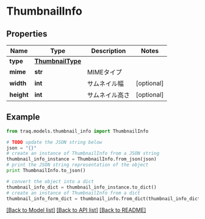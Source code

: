 # ThumbnailInfo


## Properties

Name | Type | Description | Notes
------------ | ------------- | ------------- | -------------
**type** | [**ThumbnailType**](ThumbnailType.md) |  | 
**mime** | **str** | MIMEタイプ | 
**width** | **int** | サムネイル幅 | [optional] 
**height** | **int** | サムネイル高さ | [optional] 

## Example

```python
from traq.models.thumbnail_info import ThumbnailInfo

# TODO update the JSON string below
json = "{}"
# create an instance of ThumbnailInfo from a JSON string
thumbnail_info_instance = ThumbnailInfo.from_json(json)
# print the JSON string representation of the object
print ThumbnailInfo.to_json()

# convert the object into a dict
thumbnail_info_dict = thumbnail_info_instance.to_dict()
# create an instance of ThumbnailInfo from a dict
thumbnail_info_form_dict = thumbnail_info.from_dict(thumbnail_info_dict)
```
[[Back to Model list]](../README.md#documentation-for-models) [[Back to API list]](../README.md#documentation-for-api-endpoints) [[Back to README]](../README.md)


